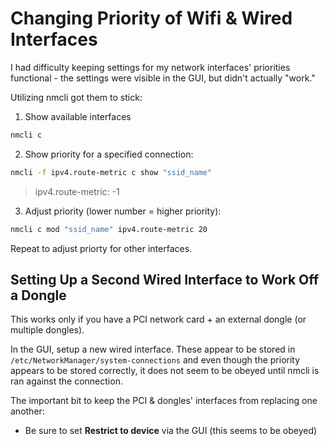 # Changing Priority of Wifi & Wired Interfaces

I had difficulty keeping settings for my network interfaces' priorities functional - the settings were visible in the GUI, but didn't actually "work."

Utilizing nmcli got them to stick:

1. Show available interfaces
  ```bash
  nmcli c
  ```

2. Show priority for a specified connection:
  ```bash
  nmcli -f ipv4.route-metric c show "ssid_name"
  ```
  > ipv4.route-metric:                      -1

3. Adjust priority (lower number = higher priority):
  ```bash
  nmcli c mod "ssid_name" ipv4.route-metric 20
  ```

Repeat to adjust priorty for other interfaces.

## Setting Up a Second Wired Interface to Work Off a Dongle
This works only if you have a PCI network card + an external dongle (or multiple dongles).

In the GUI, setup a new wired interface.  These appear to be stored in `/etc/NetworkManager/system-connections` and even though the priority appears to be stored correctly, it does not seem to be obeyed until nmcli is ran against the connection.

The important bit to keep the PCI & dongles' interfaces from replacing one another:
- Be sure to set **Restrict to device** via the GUI (this seems to be obeyed)
